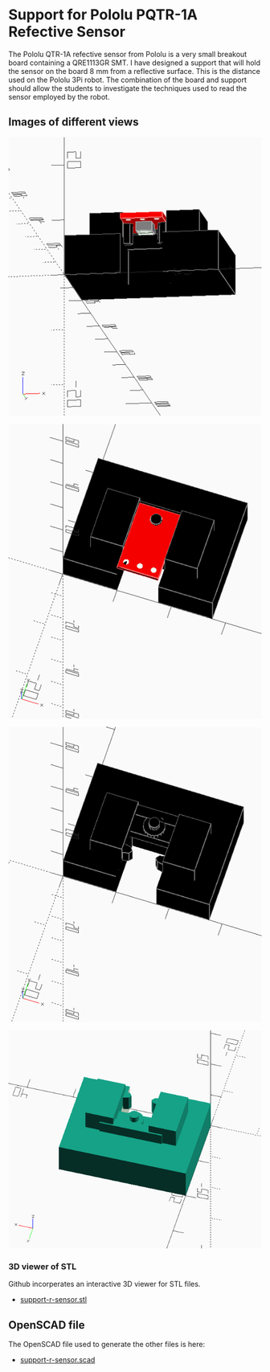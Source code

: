 # Support for Pololu PQTR-1A  Refective Sensor

The Pololu QTR-1A refective sensor from Pololu is a very small breakout board containing a QRE1113GR SMT. I have designed a 
support that will hold the sensor on the board 8 mm from a reflective surface. This is the distance used on the 
Pololu 3Pi robot. The combination of the board and support should allow the students to investigate the techniques used 
to read the sensor employed by the robot.

## Images of different views

![](view1.png)

![](view2.png)

![](view3.png)

![](view4render.png)

### 3D viewer of STL

Github incorperates an interactive 3D viewer for STL files.

* [support-r-sensor.stl](support-r-sensor.stl)

## OpenSCAD file

The OpenSCAD file used to generate the other files is here:

* [support-r-sensor.scad](support-r-sensor.scad)
